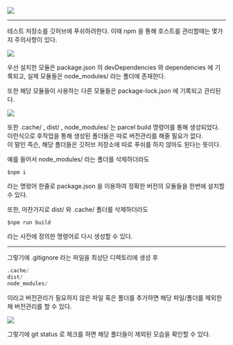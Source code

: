 ![](https://images.velog.io/images/sh981013s/post/74616e4d-43a9-4ad8-b115-465ffcd2688a/image.png)

---

테스트 저장소를 깃허브에 푸쉬하려한다.
이때 npm 을 통해 호스트를 관리할때는 몇가지 주의사항이 있다.

![](https://images.velog.io/images/sh981013s/post/38a1d323-4be9-4f29-af88-be256b4e8c51/image.png)

우선 설치한 모듈은 package.json 의 devDependencies 와 dependencies 에 기록되고, 
실제 모듈들은 node_modules/ 라는 폴더에 존재한다.

또한 해당 모듈들이 사용하는 다른 모듈들은 package-lock.json 에 기록되고 관리된다.

![](https://images.velog.io/images/sh981013s/post/d598657f-6fc4-487c-9fbb-c7d6802496bd/image.png)

또한 .cache/ , dist/ , node_modules/ 는 parcel build 명령어를 통해 생성되었다.
이런식으로 후작업을 통해 생성된 폴더들은 따로 버전관리를 해줄 필요가 없다.
<br/>
이 말인 즉슨, 해당 폴더들은 깃허브 저장소에 따로 푸쉬를 하지 않아도 된다는 뜻이다.

예를 들어서 node_modules/ 라는 폴더를 삭제하더라도

```
$npm i
```
라는 명령어 한줄로 package.json 을 이용하여 정확한 버전의 모듈들을 한번에 설치할 수 있다.

또한, 마찬가지로 dist/ 와 .cache/ 폴더를 삭제하더라도 

```
$npm run build
```
라는 사전에 정의한 명령어로 다시 생성할 수 있다.

---

그렇기에 .gitignore 라는 파일을 최상단 디렉토리에 생성 후

```python
.cache/
dist/
node_modules/
```
이라고 버전관리가 필요하지 않은 파일 혹은 폴더를 추가하면 해당 파일/폴더를 제외한 채 버전관리를 할 수 있다.

![](https://images.velog.io/images/sh981013s/post/b461aea3-8ae2-427d-83dd-fb4ea265583d/image.png)

그렇기에 git status 로 체크를 하면 해당 폴더들이 제외된 모습을 확인할 수 있다.

